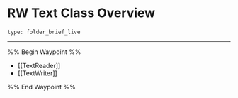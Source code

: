 # RW Text Class Overview
 
```ccard
type: folder_brief_live
```
 
---

%% Begin Waypoint %%
- [[TextReader]]
- [[TextWriter]]

%% End Waypoint %%
